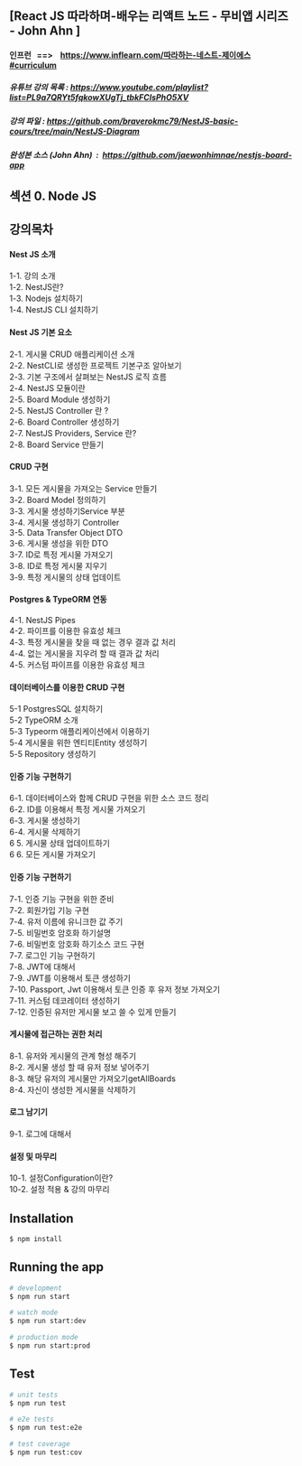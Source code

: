 ## [React JS 따라하며-배우는 리액트 노드 - 무비앱 시리즈 - John Ahn ]

#### 인프런   ==>    https://www.inflearn.com/따라하는-네스트-제이에스#curriculum

##### 유튜브 강의 목록 : https://www.youtube.com/playlist?list=PL9a7QRYt5fqkowXUgTj_tbkFClsPhO5XV

##### 강의 파일 : https://github.com/braverokmc79/NestJS-basic-cours/tree/main/NestJS-Diagram

##### 완성본 소스 (John Ahn)  :  https://github.com/jaewonhimnae/nestjs-board-app

## 섹션 0. Node JS

## 강의목차

#### Nest JS 소개

1-1. 강의 소개 \
1-2. NestJS란? \
1-3. Nodejs 설치하기 \
1-4. NestJS CLI 설치하기

#### Nest JS 기본 요소

2-1. 게시물 CRUD 애플리케이션 소개 \
2-2. NestCLI로 생성한 프로젝트 기본구조 알아보기 \
2-3. 기본 구조에서 살펴보는 NestJS 로직 흐름 \
2-4. NestJS 모듈이란 \
2-5. Board Module 생성하기 \
2-5. NestJS Controller 란 ? \
2-6. Board Controller 생성하기 \
2-7. NestJS Providers, Service 란? \
2-8. Board Service 만들기

#### CRUD 구현

3-1. 모든 게시물을 가져오는 Service 만들기 \
3-2. Board Model 정의하기 \
3-3. 게시물 생성하기Service 부분 \
3-4. 게시물 생성하기 Controller \
3-5. Data Transfer Object DTO \
3-6. 게시물 생성을 위한 DTO \
3-7. ID로 특정 게시물 가져오기 \
3-8. ID로 특정 게시물 지우기 \
3-9. 특정 게시물의 상태 업데이트

#### Postgres & TypeORM 연동

4-1. NestJS Pipes \
4-2. 파이프를 이용한 유효성 체크 \
4-3. 특정 게시물을 찾을 때 없는 경우 결과 값 처리 \
4-4. 없는 게시물을 지우려 할 때 결과 값 처리 \
4-5. 커스텀 파이프를 이용한 유효성 체크

#### 데이터베이스를 이용한 CRUD 구현

5-1 PostgresSQL 설치하기 \
5-2 TypeORM 소개 \
5-3 Typeorm 애플리케이션에서 이용하기 \
5-4 게시물을 위한 엔티티Entity 생성하기 \
5-5 Repository 생성하기

#### 인증 기능 구현하기

6-1. 데이터베이스와 함께 CRUD 구현을 위한 소스 코드 정리 \
6-2. ID를 이용해서 특정 게시물 가져오기 \
6-3. 게시물 생성하기 \
6-4. 게시물 삭제하기 \
6 5. 게시물 상태 업데이트하기 \
6 6. 모든 게시물 가져오기

#### 인증 기능 구현하기

7-1. 인증 기능 구현을 위한 준비 \
7-2. 회원가입 기능 구현 \
7-4. 유저 이름에 유니크한 값 주기 \
7-5. 비밀번호 암호화 하기설명 \
7-6. 비밀번호 암호화 하기소스 코드 구현 \
7-7. 로그인 기능 구현하기 \
7-8. JWT에 대해서 \
7-9. JWT를 이용해서 토큰 생성하기 \
7-10. Passport, Jwt 이용해서 토큰 인증 후 유저 정보 가져오기 \
7-11. 커스텀 데코레이터 생성하기 \
7-12. 인증된 유저만 게시물 보고 쓸 수 있게 만들기

#### 게시물에 접근하는 권한 처리

8-1. 유저와 게시물의 관계 형성 해주기 \
8-2. 게시물 생성 할 때 유저 정보 넣어주기 \
8-3. 해당 유저의 게시물만 가져오기getAllBoards \
8-4. 자신이 생성한 게시물을 삭제하기

#### 로그 남기기

9-1. 로그에 대해서

#### 설정 및 마무리

10-1. 설정Configuration이란? \
10-2. 설정 적용 & 강의 마무리

## Installation

```bash
$ npm install
```

## Running the app

```bash
# development
$ npm run start

# watch mode
$ npm run start:dev

# production mode
$ npm run start:prod
```

## Test

```bash
# unit tests
$ npm run test

# e2e tests
$ npm run test:e2e

# test coverage
$ npm run test:cov
```
